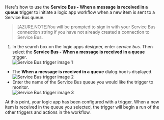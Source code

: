 Here's how to use the **Service Bus - When a message is received in a queue** trigger to initiate a logic app workflow when a new item is sent to a Service Bus queue.  

>[AZURE.NOTE]You will be prompted to sign in with your Service Bus connection string if you have not already created a connection to Service Bus.  

1. In the search box on the logic apps designer, enter *service bus*. Then select the **Service Bus - When a message is received in a queue** trigger.  
![Service Bus trigger image 1](./media/connectors-create-api-servicebus/trigger-1.png)   
- The **When a message is received in a queue** dialog box is displayed.  
![Service Bus trigger image 2](./media/connectors-create-api-servicebus/trigger-2.png)   
- Enter the name of the Service Bus queue you would like the trigger to monitor.   
![Service Bus trigger image 3](./media/connectors-create-api-servicebus/trigger-3.png)   

At this point, your logic app has been configured with a trigger. When a new item is received in the queue you selected, the trigger will begin a run of the other triggers and actions in the workflow.    
